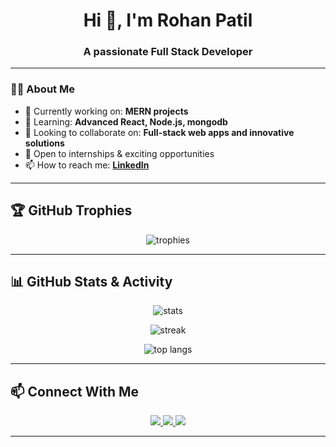 <h1 align="center">Hi 👋, I'm Rohan Patil</h1>
<h3 align="center">A passionate Full Stack Developer </h3>

---

### 👨‍💻 About Me  
- 🔭 Currently working on: **MERN projects**  
- 🌱 Learning: **Advanced React, Node.js, mongodb**  
- 👯 Looking to collaborate on: **Full-stack web apps and innovative solutions**  
- 💼 Open to internships & exciting opportunities  
- 📫 How to reach me: **[LinkedIn]([https://www.linkedin.com/in/rohan7003](https://www.linkedin.com/in/rohan-patil-88146525a/))** 

---

## 🏆 GitHub Trophies  
<p align="center">
  <img src="https://github-profile-trophy.vercel.app/?username=rohan7003&theme=radical&row=2&column=4" alt="trophies" />
</p>

---

## 📊 GitHub Stats & Activity  
<p align="center">
  <img src="https://github-readme-stats-sigma-five.vercel.app/api?username=rohan7003&show_icons=true&theme=radical" alt="stats" />
</p>

<p align="center">
  <img src="https://github-readme-streak-stats.herokuapp.com/?user=rohan7003&theme=radical" alt="streak" />
</p>

<p align="center">
  <img src="https://github-readme-stats-sigma-five.vercel.app/api/top-langs/?username=rohan7003&layout=compact&theme=radical" alt="top langs" />
</p>

---

## 📫 Connect With Me  
<p align="center">
  <a href="https://www.linkedin.com/in/rohan-patil-88146525a/" target="_blank">
    <img src="https://img.shields.io/badge/LinkedIn-0077B5?style=for-the-badge&logo=linkedin&logoColor=white" />
  </a>
  <a href="mailto:rohanrpatil7003@gmail.com">
  <img src="https://img.shields.io/badge/Gmail-D14836?style=for-the-badge&logo=gmail&logoColor=white" />
</a>
  <a href="(https://x.com/RohanPatil30831)" target="_blank">
  <img src="https://img.shields.io/badge/X-000000?style=for-the-badge&logo=x&logoColor=white" />
</a>
</p>

---



